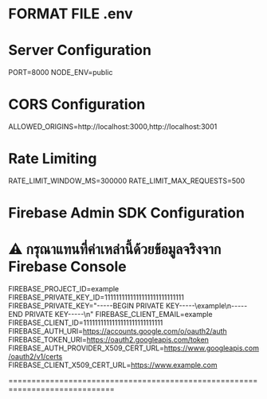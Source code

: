 FORMAT FILE .env
===================================================================
# Server Configuration
PORT=8000
NODE_ENV=public

# CORS Configuration
ALLOWED_ORIGINS=http://localhost:3000,http://localhost:3001

# Rate Limiting
RATE_LIMIT_WINDOW_MS=300000
RATE_LIMIT_MAX_REQUESTS=500

# Firebase Admin SDK Configuration
# ⚠️ กรุณาแทนที่ค่าเหล่านี้ด้วยข้อมูลจริงจาก Firebase Console
FIREBASE_PROJECT_ID=example
FIREBASE_PRIVATE_KEY_ID=1111111111111111111111111111
FIREBASE_PRIVATE_KEY="-----BEGIN PRIVATE KEY-----\example\n-----END PRIVATE KEY-----\n"
FIREBASE_CLIENT_EMAIL=example
FIREBASE_CLIENT_ID=1111111111111111111111111111
FIREBASE_AUTH_URI=https://accounts.google.com/o/oauth2/auth
FIREBASE_TOKEN_URI=https://oauth2.googleapis.com/token
FIREBASE_AUTH_PROVIDER_X509_CERT_URL=https://www.googleapis.com/oauth2/v1/certs
FIREBASE_CLIENT_X509_CERT_URL=https://www.example.com

=============================================================================
